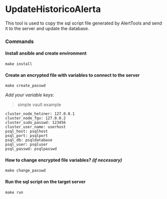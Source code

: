 # UpdateHistoricoAlerta

This tool is used to copy the sql script file generated by AlertTools and send it to the server and update the database.
### Commands
#### Install ansible and create environment
```
make install
```
#### Create an encrypted file with variables to connect to the server
```
make create_passwd
```
*Add your variable keys:*
> simple vault example
```
cluster_node_hetzner: 127.0.0.1
cluster_node_fgv: 127.0.0.2
cluster_sudo_passwd: 123456
cluster_user_name: userhost
psql_host: psqlhost
psql_port: psqlport
psql_db: psqldatabase
psql_user: psqluser
psql_passwd: psqlpasswd
```
#### How to change encrypted file variables? *(if necessary)*
```
make change_passwd
```
####  Run the sql script on the target server
```
make run
```
